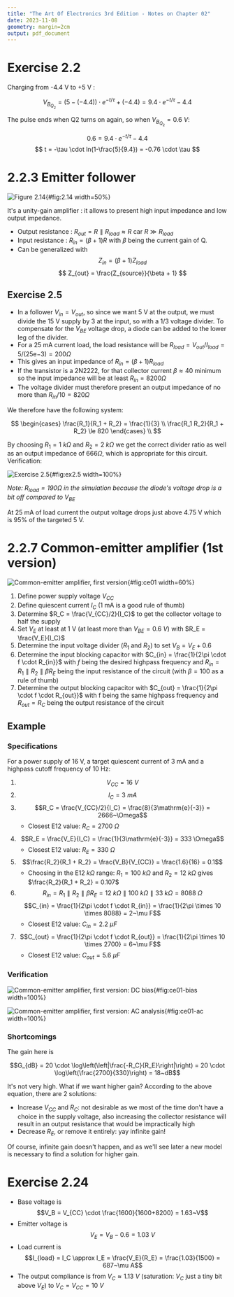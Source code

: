 ```yaml
---
title: "The Art Of Electronics 3rd Edition - Notes on Chapter 02"
date: 2023-11-08
geometry: margin=2cm
output: pdf_document
---
```


# Exercise 2.2

Charging from -4.4 V to +5 V :

$$
V_{B_{Q_2}} = (5 - (-4.4)) \cdot e^{-t/\tau} + (-4.4)
= 9.4 \cdot e^{-t/\tau} - 4.4
$$

The pulse ends when Q2 turns on again, so when $V_{B_{Q_2}} = 0.6~V$:

$$
0.6 = 9.4 \cdot e^{-t/\tau} - 4.4
$$
$$
t = -\tau \cdot ln(1-\frac{5}{9.4}) = -0.76 \cdot \tau
$$

# 2.2.3 Emitter follower

![Figure 2.14](figure_2.14.png){#fig:2.14 width=50%}

It's a unity-gain amplifier : it allows to present high input impedance and low output
impedance.

* Output resistance : $R_{out} = R \parallel R_{load} \approx R$ car $R \gg R_{load}$
* Input resistance : $R_{in} = (\beta + 1)R$ with $\beta$ being the current
  gain of Q.
* Can be generalized with
$$ Z_{in} = (\beta + 1) Z_{load} $$
$$ Z_{out} = \frac{Z_{source}}{\beta + 1} $$

## Exercise 2.5

* In a follower $V_{in} = V_{out}$, so since we want 5 V at the output, we must
  divide the 15 V supply by 3 at the input, so with a 1/3 voltage divider. To
  compensate for the $V_{BE}$ voltage drop, a diode can be added to the lower
  leg of the divider.
* For a 25 mA current load, the load resistance will be $R_{load} = V_{out} /
  I_{load} = 5 / (25\mathrm{e}{-3}) = 200 \Omega$
* This gives an input impedance of $R_{in} = (\beta + 1) R_{load}$
* If the transistor is a 2N2222, for that collector current $\beta \approx 40$
  minimum so the input impedance will be at least $R_{in} = 8200 \Omega$
* The voltage divider must therefore present an output impedance of no more than
  $R_{in}/10 = 820 \Omega$

We therefore have the following system:

$$
\begin{cases}
    \frac{R_1}{R_1 + R_2} = \frac{1}{3} \\
    \frac{R_1 R_2}{R_1 + R_2} \le 820
\end{cases} \\
$$

By choosing $R_1 = 1~k\Omega$ and $R_2 = 2~k\Omega$ we get the correct divider
ratio as well as an output impedance of $666 \Omega$, which is appropriate for
this circuit. Verification:


![Exercise 2.5](exercise_2.5.png){#fig:ex2.5 width=100%}

*Note: $R_{load} = 190\Omega$ in the simulation because the diode's voltage drop
is a bit off compared to $V_{BE}$*

At 25 mA of load current the output voltage drops just above 4.75 V which is 95%
of the targeted 5 V.

# 2.2.7 Common-emitter amplifier (1st version)

![Common-emitter amplifier, first version](common-emitter-01.png){#fig:ce01 width=60%}

1. Define power supply voltage $V_{CC}$
1. Define quiescent current $I_C$ (1 mA is a good rule of thumb)
1. Determine $R_C = \frac{V_{CC}/2}{I_C}$ to get the collector voltage to half
   the supply
1. Set $V_{E}$ at least at 1 V (at least more than $V_{BE} = 0.6~V$) with $R_E =
   \frac{V_E}{I_C}$
1. Determine the input voltage divider ($R_1$ and $R_2$) to set $V_{B} = V_{E} + 0.6$
1. Determine the input blocking capacitor with $C_{in} = \frac{1}{2\pi \cdot f
   \cdot R_{in}}$ with $f$ being the desired
   highpass frequency and $R_{in} = R_1 \parallel R_2 \parallel \beta R_E$
   being the input resistance of the circuit (with $\beta = 100$ as a rule of thumb)
1. Determine the output blocking capacitor with $C_{out} = \frac{1}{2\pi \cdot f
   \cdot R_{out}}$ with f being the same highpass frequency and $R_{out} = R_C$
   being the output resistance of the circuit

## Example

### Specifications

For a power supply of 16 V, a target quiescent current of 3 mA and a highpass
cutoff frequency of 10 Hz:

1. $$V_{CC} = 16~V$$
1. $$I_C = 3~mA$$
1. $$R_C = \frac{V_{CC}/2}{I_C} = \frac{8}{3\mathrm{e}{-3}} = 2666~\Omega$$
    * Closest E12 value: $R_C = 2700~\Omega$
1. $$R_E = \frac{V_E}{I_C} = \frac{1}{3\mathrm{e}{-3}} = 333 \Omega$$
    * Closest E12 value: $R_E = 330~\Omega$
1. $$\frac{R_2}{R_1 + R_2} = \frac{V_B}{V_{CC}} = \frac{1.6}{16} = 0.1$$
    * Choosing in the E12 $k\Omega$ range: $R_1 = 100~k\Omega$ and $R_2 =
      12~k\Omega$ gives $\frac{R_2}{R_1 + R_2} = 0.107$
1. $$R_{in} = R_1 \parallel R_2 \parallel \beta R_E = 12~k\Omega \parallel
   100~k\Omega \parallel 33~k\Omega = 8088~\Omega$$
   $$C_{in} = \frac{1}{2\pi \cdot f \cdot R_{in}} = \frac{1}{2\pi \times 10
   \times 8088} = 2~\mu F$$
    * Closest E12 value: $C_{in} = 2.2~\mu F$
1. $$C_{out} = \frac{1}{2\pi \cdot f \cdot R_{out}} = \frac{1}{2\pi \times 10
   \times 2700} = 6~\mu F$$
    * Closest E12 value: $C_{out} = 5.6~\mu F$

### Verification

![Common-emitter amplifier, first version: DC bias](common-emitter-01_bias.png){#fig:ce01-bias width=100%}

![Common-emitter amplifier, first version: AC analysis](common-emitter-01_ac.png){#fig:ce01-ac width=100%}

### Shortcomings

The gain here is

$$G_{dB} = 20 \cdot \log\left(\left|\frac{-R_C}{R_E}\right|\right) = 20 \cdot
\log\left(\frac{2700}{330}\right) = 18~dB$$

It's not very high. What if we want higher gain? According to the above
equation, there are 2 solutions:

* Increase $V_{CC}$ and $R_C$: not desirable as we most of the time don't have a
choice in the supply voltage, also increasing the collector resistance will
result in an output resistance that would be impractically high
* Decrease $R_E$, or remove it entirely: yay infinite gain!

Of course, infinite gain doesn't happen, and as we'll see later a new model is
necessary to find a solution for higher gain.

# Exercise 2.24

* Base voltage is
$$V_B = V_{CC} \cdot \frac{1600}{1600+8200} = 1.63~V$$
* Emitter voltage is
$$V_E = V_B - 0.6 = 1.03~V$$
* Load current is
$$I_{load} = I_C \approx I_E = \frac{V_E}{R_E} = \frac{1.03}{1500} = 687~\mu A$$
* The output compliance is from $V_C \approx 1.13~V$ (saturation: $V_C$ just a
  tiny bit above $V_E$) to $V_C = V_{CC} = 10~V$

